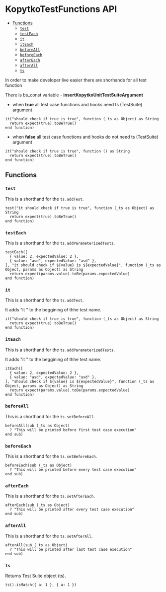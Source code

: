 # KopytkoTestFunctions API

- [Functions](#functions)
  - [`test`](#test)
  - [`testEach`](#testeach)
  - [`it`](#it)
  - [`itEach`](#iteach)
  - [`beforeAll`](#beforeall)
  - [`beforeEach`](#beforeeach)
  - [`afterEach`](#aftereach)
  - [`afterAll`](#afterall)
  - [`ts`](#ts)

In order to make developer live easier there are shorhands for all test function

There is bs_const variable - **insertKopytkoUnitTestSuiteArgument**

- when **true** all test case functions and hooks need ts (TestSuite) argument

```brs
it("should check if true is true", function (_ts as Object) as String
  return expect(true).toBeTrue()
end function)
```

- when **false** all test case functions and hooks do not need ts (TestSuite) argument

```brs
it("should check if true is true", function () as String
  return expect(true).toBeTrue()
end function)
```

## Functions

### `test`

This is a shorthand for the `ts.addTest`.

```brs
test("it should check if true is true", function (_ts as Object) as String
  return expect(true).toBeTrue()
end function)
```

### `testEach`

This is a shorthand for the `ts.addParameterizedTests`.

```brs
testEach([
  { value: 2, expectedValue: 2 },
  { value: "asd", expectedValue: "asd" },
], "it should check if ${value} is ${expectedValue}", function (_ts as Object, params as Object) as String
  return expect(params.value).toBe(params.expectedValue)
end function)
```

### `it`

This is a shorthand for the `ts.addTest`.

It adds "it " to the beggining of thhe test name.

```brs
it("should check if true is true", function (_ts as Object) as String
  return expect(true).toBeTrue()
end function)
```

### `itEach`

This is a shorthand for the `ts.addParameterizedTests`.

It adds "it " to the beggining of thhe test name.

```brs
itEach([
  { value: 2, expectedValue: 2 },
  { value: "asd", expectedValue: "asd" },
], "should check if ${value} is ${expectedValue}", function (_ts as Object, params as Object) as String
  return expect(params.value).toBe(params.expectedValue)
end function)
```

### `beforeAll`

This is a shorthand for the `ts.setBeforeAll`.

```brs
beforeAll(sub (_ts as Object)
  ? "This will be printed before first test case execution"
end sub)
```

### `beforeEach`

This is a shorthand for the `ts.setBeforeEach`.

```brs
beforeEach(sub (_ts as Object)
  ? "This will be printed before every test case execution"
end sub)
```

### `afterEach`

This is a shorthand for the `ts.setAfterEach`.

```brs
afterEach(sub (_ts as Object)
  ? "This will be printed after every test case execution"
end sub)
```

### `afterAll`

This is a shorthand for the `ts.setAfterAll`.

```brs
afterAll(sub (_ts as Object)
  ? "This will be printed after last test case execution"
end sub)
```

### `ts`

Returns Test Suite object (ts).

```brs
ts().isMatch({ a: 1 }, { a: 1 })
```
